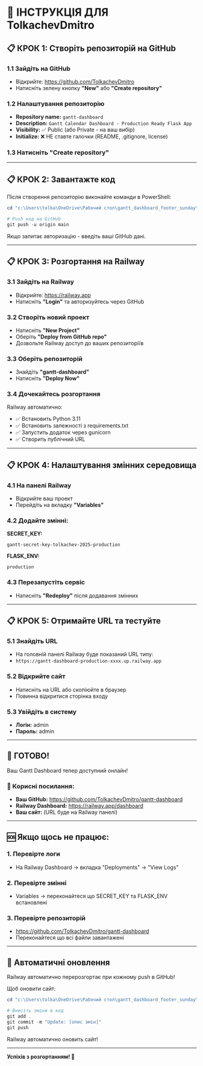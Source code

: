 # 🚀 ІНСТРУКЦІЯ ДЛЯ TolkachevDmitro

## 📋 КРОК 1: Створіть репозиторій на GitHub

### 1.1 Зайдіть на GitHub
- Відкрийте: https://github.com/TolkachevDmitro
- Натисніть зелену кнопку **"New"** або **"Create repository"**

### 1.2 Налаштування репозиторію
- **Repository name:** `gantt-dashboard`
- **Description:** `Gantt Calendar Dashboard - Production Ready Flask App`
- **Visibility:** ✅ Public (або Private - на ваш вибір)
- **Initialize:** ❌ НЕ ставте галочки (README, .gitignore, license)

### 1.3 Натисніть "Create repository"

---

## 📋 КРОК 2: Завантажте код

Після створення репозиторію виконайте команди в PowerShell:

```powershell
cd "c:\Users\tolka\OneDrive\Рабочий стол\gantt_dashboard_footer_sunday\gantt_dashboard"

# Push код на GitHub
git push -u origin main
```

Якщо запитає авторизацію - введіть ваші GitHub дані.

---

## 📋 КРОК 3: Розгортання на Railway

### 3.1 Зайдіть на Railway
- Відкрийте: https://railway.app
- Натисніть **"Login"** та авторизуйтесь через GitHub

### 3.2 Створіть новий проект
- Натисніть **"New Project"**
- Оберіть **"Deploy from GitHub repo"**
- Дозвольте Railway доступ до ваших репозиторіїв

### 3.3 Оберіть репозиторій
- Знайдіть **"gantt-dashboard"**
- Натисніть **"Deploy Now"**

### 3.4 Дочекайтесь розгортання
Railway автоматично:
- ✅ Встановить Python 3.11
- ✅ Встановить залежності з requirements.txt
- ✅ Запустить додаток через gunicorn
- ✅ Створить публічний URL

---

## 📋 КРОК 4: Налаштування змінних середовища

### 4.1 На панелі Railway
- Відкрийте ваш проект
- Перейдіть на вкладку **"Variables"**

### 4.2 Додайте змінні:

**SECRET_KEY:**
```
gantt-secret-key-tolkachev-2025-production
```

**FLASK_ENV:**
```
production
```

### 4.3 Перезапустіть сервіс
- Натисніть **"Redeploy"** після додавання змінних

---

## 📋 КРОК 5: Отримайте URL та тестуйте

### 5.1 Знайдіть URL
- На головній панелі Railway буде показаний URL типу:
- `https://gantt-dashboard-production-xxxx.up.railway.app`

### 5.2 Відкрийте сайт
- Натисніть на URL або скопіюйте в браузер
- Повинна відкритися сторінка входу

### 5.3 Увійдіть в систему
- **Логін:** admin
- **Пароль:** admin

---

## 🎉 ГОТОВО!

Ваш Gantt Dashboard тепер доступний онлайн!

### 🔗 Корисні посилання:
- **Ваш GitHub:** https://github.com/TolkachevDmitro/gantt-dashboard
- **Railway Dashboard:** https://railway.app/dashboard
- **Ваш сайт:** (URL буде на Railway панелі)

---

## 🆘 Якщо щось не працює:

### 1. Перевірте логи
- На Railway Dashboard → вкладка "Deployments" → "View Logs"

### 2. Перевірте змінні
- Variables → переконайтеся що SECRET_KEY та FLASK_ENV встановлені

### 3. Перевірте репозиторій
- https://github.com/TolkachevDmitro/gantt-dashboard
- Переконайтеся що всі файли завантажені

---

## 🔄 Автоматичні оновлення

Railway автоматично перерозгортає при кожному push в GitHub!

Щоб оновити сайт:
```powershell
cd "c:\Users\tolka\OneDrive\Рабочий стол\gantt_dashboard_footer_sunday\gantt_dashboard"

# Внесіть зміни в код
git add .
git commit -m "Update: [опис змін]"
git push
```

Railway автоматично оновить сайт!

---

**Успіхів з розгортанням! 🚀**
